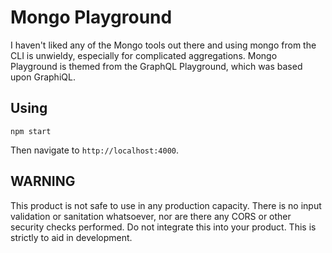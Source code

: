 # Mongo Playground

I haven't liked any of the Mongo tools out there and using mongo from the CLI
is unwieldy, especially for complicated aggregations.  Mongo Playground is
themed from the GraphQL Playground, which was based upon GraphiQL.

## Using

```Shell
npm start
```

Then navigate to `http://localhost:4000`.

## WARNING

This product is not safe to use in any production capacity.  There is no input
validation or sanitation whatsoever, nor are there any CORS or other security
checks performed.  Do not integrate this into your product.  This is strictly
to aid in development.
